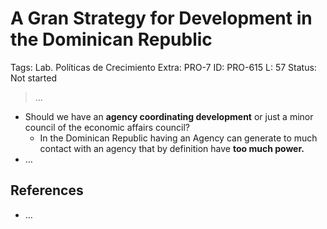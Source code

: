 # A Gran Strategy for Development in the Dominican Republic

Tags: Lab. Políticas de Crecimiento
Extra: PRO-7
ID: PRO-615
L: 57
Status: Not started

> …
> 

- Should we have an **agency coordinating development** or just a minor  council of the economic affairs council?
    - In the Dominican Republic having an Agency can generate to much contact with an agency that by definition have **too much power.**
- …

## References

- …